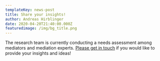 ```yaml
---
templateKey: news-post
title: Share your insights!
author: Andreas Hirblinger
date: 2020-04-20T21:40:00.000Z
featuredimage: /img/bg_title.png
---
```

The research team is currently conducting a needs assessment among mediators and mediation experts.  [Please get in touch](andreas.hirblinger@graduateinstitute.ch) if you would like to provide your insights and ideas!